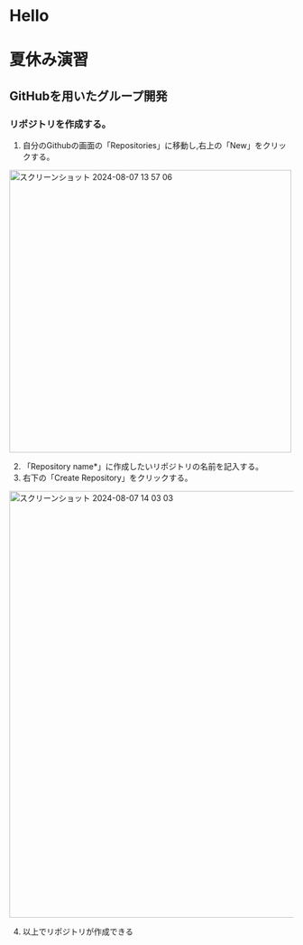 # Hello
# 夏休み演習

## GitHubを用いたグループ開発
### リポジトリを作成する。
1. 自分のGithubの画面の「Repositories」に移動し,右上の「New」をクリックする。
<img width="500" alt="スクリーンショット 2024-08-07 13 57 06" src="https://github.com/user-attachments/assets/31831688-0615-428e-a134-0c905e52ce48">

<!-- READMEでの画像の貼り付けは,IssueでURLを作ってそのURLを貼るとできる。 -->

2. 「Repository name*」に作成したいリポジトリの名前を記入する。
3. 右下の「Create Repository」をクリックする。
<img width="755" alt="スクリーンショット 2024-08-07 14 03 03" src="https://github.com/user-attachments/assets/95dd1eb7-584c-4883-8f11-d97bb99349c1">

4. 以上でリポジトリが作成できる

